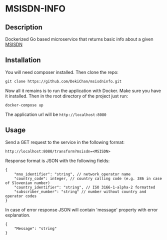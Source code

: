 # MSISDN-INFO

## Description

Dockerized Go based microservice that returns basic info about a given [MSISDN](https://en.wikipedia.org/wiki/MSISDN)

## Installation

You will need composer installed. Then clone the repo:
```
git clone https://github.com/DekiChan/msisdninfo.git
```

Now all it remains is to run the application with Docker. Make sure you have it installed. Then in the root directory of the project just run:
```
docker-compose up
```
The application url will be `http://localhost:8080`


## Usage

Send a GET request to the service in the following format:

```
http://localhost:8080/transform?msisdn=<MSISDN>
```

Response format is JSON with the following fields:
```
{
    "mno_identifier": "string", // network operator name
    "country_code": integer, // country calling code (e.g. 386 in case of Slovenian number)
    "country_identifier": "string", // ISO 3166-1-alpha-2 formatted
    "subscriber_number": "string" // number without country and operator codes
}
```

In case of error response JSON will contain 'message' property with error explanation.
```
{
    "Message": "string"
}
```
